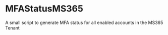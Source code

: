 # MFAStatusMS365
A small script to generate MFA status for all enabled accounts in the MS365 Tenant
